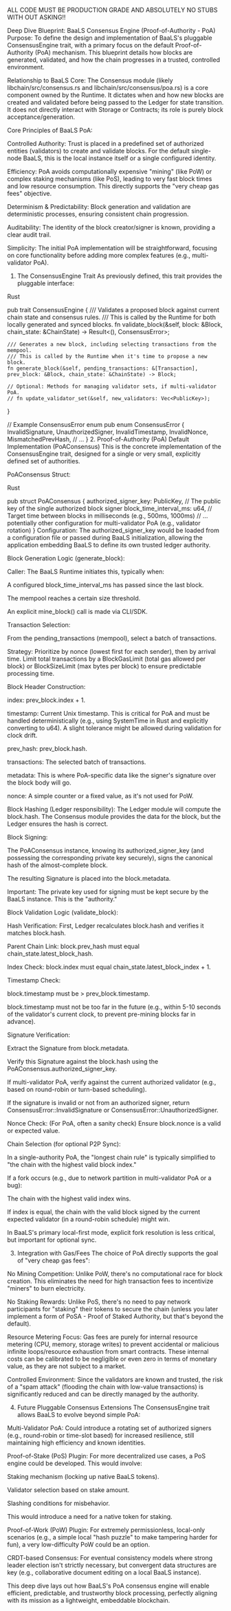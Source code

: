 ALL CODE MUST BE PRODUCTION GRADE AND ABSOLUTELY NO STUBS WITH OUT ASKING!!

Deep Dive Blueprint: BaaLS Consensus Engine (Proof-of-Authority - PoA)
Purpose: To define the design and implementation of BaaLS's pluggable ConsensusEngine trait, with a primary focus on the default Proof-of-Authority (PoA) mechanism. This blueprint details how blocks are generated, validated, and how the chain progresses in a trusted, controlled environment.

Relationship to BaaLS Core:
The Consensus module (likely libchain/src/consensus.rs and libchain/src/consensus/poa.rs) is a core component owned by the Runtime. It dictates when and how new blocks are created and validated before being passed to the Ledger for state transition. It does not directly interact with Storage or Contracts; its role is purely block acceptance/generation.

Core Principles of BaaLS PoA:

Controlled Authority: Trust is placed in a predefined set of authorized entities (validators) to create and validate blocks. For the default single-node BaaLS, this is the local instance itself or a single configured identity.

Efficiency: PoA avoids computationally expensive "mining" (like PoW) or complex staking mechanisms (like PoS), leading to very fast block times and low resource consumption. This directly supports the "very cheap gas fees" objective.

Determinism & Predictability: Block generation and validation are deterministic processes, ensuring consistent chain progression.

Auditability: The identity of the block creator/signer is known, providing a clear audit trail.

Simplicity: The initial PoA implementation will be straightforward, focusing on core functionality before adding more complex features (e.g., multi-validator PoA).

1. The ConsensusEngine Trait
As previously defined, this trait provides the pluggable interface:

Rust

pub trait ConsensusEngine {
    /// Validates a proposed block against current chain state and consensus rules.
    /// This is called by the Runtime for both locally generated and synced blocks.
    fn validate_block(&self, block: &Block, chain_state: &ChainState) -> Result<(), ConsensusError>;

    /// Generates a new block, including selecting transactions from the mempool.
    /// This is called by the Runtime when it's time to propose a new block.
    fn generate_block(&self, pending_transactions: &[Transaction], prev_block: &Block, chain_state: &ChainState) -> Block;

    // Optional: Methods for managing validator sets, if multi-validator PoA.
    // fn update_validator_set(&self, new_validators: Vec<PublicKey>);
}

// Example ConsensusError enum
pub enum ConsensusError {
    InvalidSignature,
    UnauthorizedSigner,
    InvalidTimestamp,
    InvalidNonce,
    MismatchedPrevHash,
    // ...
}
2. Proof-of-Authority (PoA) Default Implementation (PoAConsensus)
This is the concrete implementation of the ConsensusEngine trait, designed for a single or very small, explicitly defined set of authorities.

PoAConsensus Struct:

Rust

pub struct PoAConsensus {
    authorized_signer_key: PublicKey, // The public key of the single authorized block signer
    block_time_interval_ms: u64, // Target time between blocks in milliseconds (e.g., 500ms, 1000ms)
    // ... potentially other configuration for multi-validator PoA (e.g., validator rotation)
}
Configuration: The authorized_signer_key would be loaded from a configuration file or passed during BaaLS initialization, allowing the application embedding BaaLS to define its own trusted ledger authority.

Block Generation Logic (generate_block):

Caller: The BaaLS Runtime initiates this, typically when:

A configured block_time_interval_ms has passed since the last block.

The mempool reaches a certain size threshold.

An explicit mine_block() call is made via CLI/SDK.

Transaction Selection:

From the pending_transactions (mempool), select a batch of transactions.

Strategy: Prioritize by nonce (lowest first for each sender), then by arrival time. Limit total transactions by a BlockGasLimit (total gas allowed per block) or BlockSizeLimit (max bytes per block) to ensure predictable processing time.

Block Header Construction:

index: prev_block.index + 1.

timestamp: Current Unix timestamp. This is critical for PoA and must be handled deterministically (e.g., using SystemTime in Rust and explicitly converting to u64). A slight tolerance might be allowed during validation for clock drift.

prev_hash: prev_block.hash.

transactions: The selected batch of transactions.

metadata: This is where PoA-specific data like the signer's signature over the block body will go.

nonce: A simple counter or a fixed value, as it's not used for PoW.

Block Hashing (Ledger responsibility): The Ledger module will compute the block.hash. The Consensus module provides the data for the block, but the Ledger ensures the hash is correct.

Block Signing:

The PoAConsensus instance, knowing its authorized_signer_key (and possessing the corresponding private key securely), signs the canonical hash of the almost-complete block.

The resulting Signature is placed into the block.metadata.

Important: The private key used for signing must be kept secure by the BaaLS instance. This is the "authority."

Block Validation Logic (validate_block):

Hash Verification: First, Ledger recalculates block.hash and verifies it matches block.hash.

Parent Chain Link: block.prev_hash must equal chain_state.latest_block_hash.

Index Check: block.index must equal chain_state.latest_block_index + 1.

Timestamp Check:

block.timestamp must be > prev_block.timestamp.

block.timestamp must not be too far in the future (e.g., within 5-10 seconds of the validator's current clock, to prevent pre-mining blocks far in advance).

Signature Verification:

Extract the Signature from block.metadata.

Verify this Signature against the block.hash using the PoAConsensus.authorized_signer_key.

If multi-validator PoA, verify against the current authorized validator (e.g., based on round-robin or turn-based scheduling).

If the signature is invalid or not from an authorized signer, return ConsensusError::InvalidSignature or ConsensusError::UnauthorizedSigner.

Nonce Check: (For PoA, often a sanity check) Ensure block.nonce is a valid or expected value.

Chain Selection (for optional P2P Sync):

In a single-authority PoA, the "longest chain rule" is typically simplified to "the chain with the highest valid block index."

If a fork occurs (e.g., due to network partition in multi-validator PoA or a bug):

The chain with the highest valid index wins.

If index is equal, the chain with the valid block signed by the current expected validator (in a round-robin schedule) might win.

In BaaLS's primary local-first mode, explicit fork resolution is less critical, but important for optional sync.

3. Integration with Gas/Fees
The choice of PoA directly supports the goal of "very cheap gas fees":

No Mining Competition: Unlike PoW, there's no computational race for block creation. This eliminates the need for high transaction fees to incentivize "miners" to burn electricity.

No Staking Rewards: Unlike PoS, there's no need to pay network participants for "staking" their tokens to secure the chain (unless you later implement a form of PoSA - Proof of Staked Authority, but that's beyond the default).

Resource Metering Focus: Gas fees are purely for internal resource metering (CPU, memory, storage writes) to prevent accidental or malicious infinite loops/resource exhaustion from smart contracts. These internal costs can be calibrated to be negligible or even zero in terms of monetary value, as they are not subject to a market.

Controlled Environment: Since the validators are known and trusted, the risk of a "spam attack" (flooding the chain with low-value transactions) is significantly reduced and can be directly managed by the authority.

4. Future Pluggable Consensus Extensions
The ConsensusEngine trait allows BaaLS to evolve beyond simple PoA:

Multi-Validator PoA: Could introduce a rotating set of authorized signers (e.g., round-robin or time-slot based) for increased resilience, still maintaining high efficiency and known identities.

Proof-of-Stake (PoS) Plugin: For more decentralized use cases, a PoS engine could be developed. This would involve:

Staking mechanism (locking up native BaaLS tokens).

Validator selection based on stake amount.

Slashing conditions for misbehavior.

This would introduce a need for a native token for staking.

Proof-of-Work (PoW) Plugin: For extremely permissionless, local-only scenarios (e.g., a simple local "hash puzzle" to make tampering harder for fun), a very low-difficulty PoW could be an option.

CRDT-based Consensus: For eventual consistency models where strong leader election isn't strictly necessary, but convergent data structures are key (e.g., collaborative document editing on a local BaaLS instance).

This deep dive lays out how BaaLS's PoA consensus engine will enable efficient, predictable, and trustworthy block processing, perfectly aligning with its mission as a lightweight, embeddable blockchain. 
